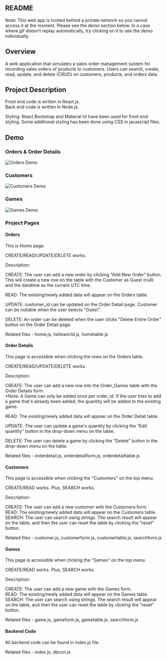 ## README

Note: This web app is hosted behind a private network so you cannot access it at the moment. Please see the demo section below. In a case where gif doesn’t replay automatically, try clicking on it to see the demo individually.

## Overview

A web application that simulates a sales order management system for recording sales orders of products to customers. Users can search, create, read, update, and delete (CRUD) on customers, products, and orders data.

## Project Description
Front end code is written in React.js.<br>
Back end code is written in Node.js.

Styling: React Bootstrap and Material UI have been used for front end styling. Some additional styling has been done using CSS in javascript files.


## Demo

### Orders & Order Details
![Orders Demo](demo/orders.gif)

### Customers
![Customers Demo](demo/customers.gif)

### Games
![Games Demo](demo/games.gif)


### Project Pages

#### Orders
This is Home page. 

CREATE/READ/UPDATE/DELETE works.

Description:

CREATE: The user can add a new order by clicking "Add New Order" button. This will create a new row on the table with the Customer as Guest (null) and the datatime as the current UTC time.

READ: The existing/newly added data will appear on the Orders table.

UPDATE: customer_id can be updated on the Order Detail page. Customer can be nullable when the user selects "Guest".

DELETE: An order can be deleted when the user clicks "Delete Entire Order" button on the Order Detail page.


Related files - home.js, helloworld.js, hometable.js

#### Order Details
This page is accessible when clicking the rows on the Orders table.

CREATE/READ/UPDATE/DELETE works.

Description:

CREATE: The user can add a new row into the Order_Games table with the Order Details form.<br>
*Note: A Game can only be added once per order_id. If the user tries to add a game that's already been added, the quantity will be added to the existing game.

READ: The existing/newly added data will appear on the Order Detail table.

UPDATE: The user can update a game's quantity by clicking the "Edit quantity" button in the drop-down menu on the table.

DELETE: The user can delete a game by clicking the "Delete" button in the drop-down menu on the table.


Related files - orderdetail.js, orderdetailform.js, orderdetailtable.js

#### Customers
This page is accessible when clicking the "Customers" on the top menu.

CREATE/READ works. Plus, SEARCH works.

Description:

CREATE: The user can add a new customer with the Customers form.<br>
READ: The existing/newly added data will appear on the Customers table.<br>
SEARCH: The user can search using strings. The search result will appear on the table, and then the user can reset the table by clicking the "reset" button.


Related files - customer.js, customerform.js, customertable.js, searchform.js

#### Games
This page is accessible when clicking the "Games" on the top menu.

CREATE/READ works. Plus, SEARCH works.

Description:

CREATE: The user can add a new game with the Games form.<br>
READ: The existing/newly added data will appear on the Games table.<br>
SEARCH: The user can search using strings. The search result will appear on the table, and then the user can reset the table by clicking the "reset" button.

Related files - game.js, gameform.js, gametable.js, searchform.js

#### Backend Code

All backend code can be found in index.js file.

Related files - index.js, dbcon.js